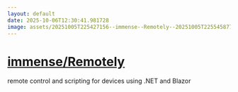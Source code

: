 ```yaml
---
layout: default
date: 2025-10-06T12:30:41.981728
image: assets/20251005T225427156--immense--Remotely--20251005T225545877--cropped.png
---
```


# [immense/Remotely](https://github.com/immense/Remotely)

remote control and scripting for devices using .NET and Blazor
